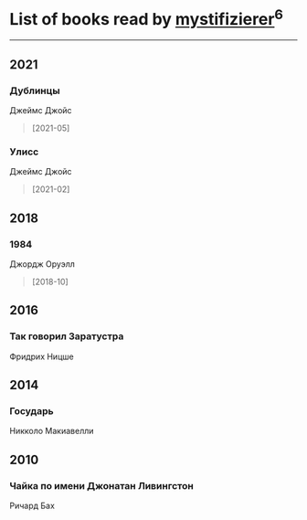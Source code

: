 # List of books read by [mystifizierer](https://plus.google.com/u/0/102801145163683583073/)<sup>6</sup>
---

## 2021

### Дублинцы
Джеймс Джойс
> [2021-05] 


### Улисс
Джеймс Джойс
> [2021-02] 



## 2018

### 1984
Джордж Оруэлл
> [2018-10] 



## 2016

### Так говорил Заратустра
Фридрих Ницше



## 2014

### Государь
Никколо Макиавелли



## 2010

### Чайка по имени Джонатан Ливингстон
Ричард Бах



